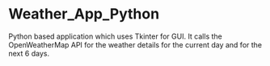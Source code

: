 # Weather_App_Python
Python based application which uses Tkinter for GUI. It calls the OpenWeatherMap API for the weather details for the current day and for the next 6 days.
